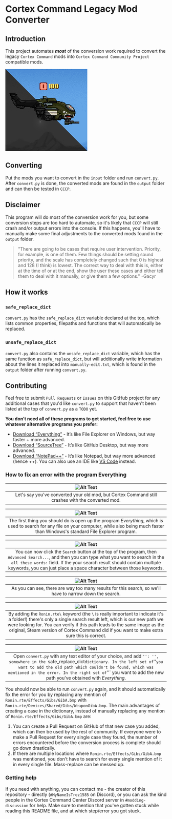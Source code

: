 # Cortex Command Legacy Mod Converter

## Introduction
This project automates ***most*** of the conversion work required to convert the legacy `Cortex Command` mods into `Cortex Command Community Project` compatible mods.

![project-icon](cclmc-icon.png)

## Converting
Put the mods you want to convert in the `input` folder and run `convert.py`. After `convert.py` is done, the converted mods are found in the `output` folder and can then be tested in `CCCP`.

## Disclaimer
This program will do most of the conversion work for you, but some conversion steps are too hard to automate, so it's likely that `CCCP` will still crash and/or output errors into the console. If this happens, you'll have to manually make some final adjustments to the converted mods found in the `output` folder.

> "There are going to be cases that require user intervention. Priority, for example, is one of them. Few things should be setting sound priority, and the scale has completely changed such that 0 is highest and 128 (I think) is lowest. The correct way to deal with this is, either at the time of or at the end, show the user these cases and either tell them to deal with it manually, or give them a few options." -Gacyr

## How it works
### `safe_replace_dict`
`convert.py` has the `safe_replace_dict` variable declared at the top, which lists common properties, filepaths and functions that will automatically be replaced.

### `unsafe_replace_dict`
`convert.py` also contains the `unsafe_replace_dict` variable, which has the same function as `safe_replace_dict`, but will additionally write information about the lines it replaced into `manually-edit.txt`, which is found in the `output` folder after running `convert.py`.

## Contributing
Feel free to submit `Pull Requests` or `Issues` on this GitHub project for any additional cases that you'd like `convert.py` to support that haven't been listed at the top of `convert.py` as a `TODO` yet.

**You don’t need all of these programs to get started, feel free to use whatever alternative programs you prefer:**
* [Download “Everything”](https://voidtools.com/) - It’s like File Explorer on Windows, but way faster + more advanced.
* [Download “SourceTree”](https://www.sourcetreeapp.com/) - It’s like GitHub Desktop, but way more advanced.
* [Download “NotePad++”](https://notepad-plus-plus.org/downloads/) - It’s like Notepad, but way more advanced (hence ++). You can also use an IDE like [VS Code](https://code.visualstudio.com/) instead.

### How to fix an error with the program Everything

| ![Alt Text](https://i.imgur.com/WXZ09s2.png) |
| :---: |
| Let's say you've converted your old mod, but Cortex Command still crashes with the converted mod. |

| ![Alt Text](https://i.imgur.com/vliMjVg.png) |
| :---: |
| The first thing you should do is open up the program *Everything*, which is used to search for any file on your computer, while also being much faster than Windows's standard File Explorer program. |

| ![Alt Text](https://i.imgur.com/bLXi1qv.png) |
| :---: |
| You can now click the `Search` button at the top of the program, then `Advanced Search...`, and then you can type what you want to search in the `all these words:` field. If the your search result should contain multiple keywords, you can just place a space character between those keywords. |

| ![Alt Text](https://i.imgur.com/spZ8Wp8.png) |
| :---: |
| As you can see, there are way too many results for this search, so we'll have to narrow down the search. |

| ![Alt Text](https://i.imgur.com/mjQTNKS.png) |
| :---: |
| By adding the `Ronin.rte\` keyword (the `\` is really important to indicate it's a folder!) there's only a single search result left, which is our new path we were looking for. You can verify if this path leads to the same image as the original, Steam version of Cortex Command did if you want to make extra sure this is correct. |

| ![Alt Text](https://i.imgur.com/dpuTSvO.png) |
| :---: |
| Open `convert.py` with any text editor of your choice, and add `'': '', somewhere in the `safe_replace_dict` dictionary. In the left set of `''` you want to add the old path which couldn't be found, which was mentioned in the error. In the right set of `''` you want to add the new path you've obtained with *Everything*. |

You should now be able to run `convert.py` again, and it should automatically fix the error for you by replacing any mention of `Ronin.rte/Effects/Gibs/GibA.bmp` with `Ronin.rte/Devices/Shared/Gibs/WeaponGibA.bmp`. The main advantages of creating a case in the dictionary, instead of manually replacing any mention of `Ronin.rte/Effects/Gibs/GibA.bmp` are:
1. You can create a Pull Request on GitHub of that new case you added, which can then be used by the rest of community. If everyone were to make a Pull Request for every single case they found, the number of errors encountered before the conversion process is complete should go down drastically.
2. If there are multiple locations where `Ronin.rte/Effects/Gibs/GibA.bmp` was mentioned, you don't have to search for every single mention of it in every single file. Mass-replace can be messed up.

### Getting help
If you need with anything, you can contact me - the creator of this repository - directly (`#MyNameIsTrez1585` on Discord), or you can ask the kind people in the Cortex Command Center Discord server in `#modding-discussion` for help. Make sure to mention that you've gotten stuck while reading this README file, and at which step/error you got stuck.
